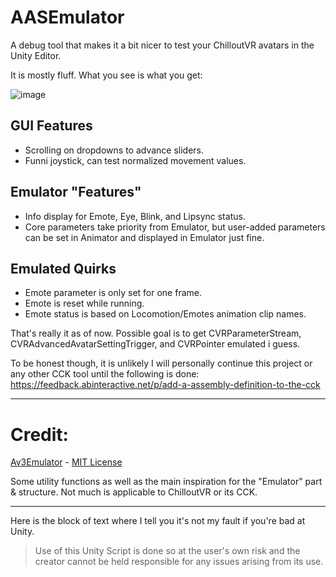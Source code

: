 # AASEmulator

A debug tool that makes it a bit nicer to test your ChilloutVR avatars in the Unity Editor.

It is mostly fluff. What you see is what you get:

![image](https://github.com/NotAKidOnSteam/AASEmulator/assets/37721153/00fbd576-a1c6-4b03-819b-52f26ad1ad9d)

## GUI Features
* Scrolling on dropdowns to advance sliders.
* Funni joystick, can test normalized movement values.

## Emulator "Features"
* Info display for Emote, Eye, Blink, and Lipsync status.
* Core parameters take priority from Emulator, but user-added parameters can be set in Animator and displayed in Emulator just fine.

## Emulated Quirks
* Emote parameter is only set for one frame.
* Emote is reset while running.
* Emote status is based on Locomotion/Emotes animation clip names.

That's really it as of now. Possible goal is to get CVRParameterStream, CVRAdvancedAvatarSettingTrigger, and CVRPointer emulated i guess.

To be honest though, it is unlikely I will personally continue this project or any other CCK tool until the following is done:
https://feedback.abinteractive.net/p/add-a-assembly-definition-to-the-cck

------

# Credit:

[Av3Emulator](https://github.com/lyuma/Av3Emulator) - [MIT License](https://github.com/lyuma/Av3Emulator/blob/master/LICENSE.txt)

Some utility functions as well as the main inspiration for the "Emulator" part & structure. Not much is applicable to ChilloutVR or its CCK.

---

Here is the block of text where I tell you it's not my fault if you're bad at Unity.

> Use of this Unity Script is done so at the user's own risk and the creator cannot be held responsible for any issues arising from its use.
